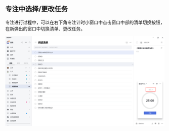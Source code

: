 ## 专注中选择/更改任务

专注进行过程中，可以在右下角专注计时小窗口中点击窗口中部的清单切换按钮，在新弹出的窗口中切换清单、更改任务。

![images35](../../images/pc/54.png)
